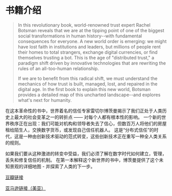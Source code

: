 # 书籍介绍

> In this revolutionary book, world-renowned trust expert Rachel Botsman reveals that we are at the tipping point of one of the biggest social transformations in human history--with fundamental consequences for everyone. A new world order is emerging: we might have lost faith in institutions and leaders, but millions of people rent their homes to total strangers, exchange digital currencies, or find themselves trusting a bot. This is the age of "distributed trust," a paradigm shift driven by innovative technologies that are rewriting the rules of an all-too-human relationship.
>
> If we are to benefit from this radical shift, we must understand the mechanics of how trust is built, managed, lost, and repaired in the digital age. In the first book to explain this new world, Botsman provides a detailed map of this uncharted landscape--and explores what's next for humanity.

在这本革命性的书中，世界着名的信任专家雷切尔博茨曼揭示了我们正处于人类历史上最大的社会变革之一的转折点 —— 对每个人都有根本性的影响。 一个新的世界秩序正在出现：我们可能对机构和领导者失去了信心，但数百万人将他们的房屋租给陌生人，交换数字货币，或发现自己信任机器人。 这是“分布式信任”的时代，这是一种由创新技术驱动的范式转变，这些创新技术正在重写一种全人类关系的规则。

如果我们要从这种激进的转变中受益，我们必须了解在数字时代如何建立，管理，丢失和修复信任的机制。 在第一本解释这个新世界的书中，博茨曼提供了这个未知景观的详细地图 - 并探索了人类的下一步。

[豆瓣链接](https://book.douban.com/subject/27162890/)

[亚马逊链接（美亚）](https://www.amazon.com/Who-Can-You-Trust-Technology/dp/1541773675)

